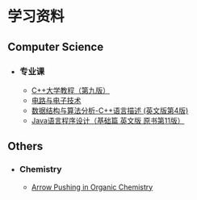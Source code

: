 # 学习资料

## Computer Science

* ### 专业课
    * [C++大学教程（第九版）](https://scut-oc.obs.myhuaweicloud.com/ebooks/CSclass/C%2B%2B%E5%A4%A7%E5%AD%A6%E6%95%99%E7%A8%8B%28%E7%AC%AC%E4%B9%9D%E7%89%88%29.pdf)
    * [电路与电子技术](https://scut-oc.obs.myhuaweicloud.com/ebooks/CSclass/14210969_%E7%94%B5%E8%B7%AF%E4%B8%8E%E7%94%B5%E5%AD%90%E6%8A%80%E6%9C%AF%3DELECTRICCIRCUITSANDELECTRONICS.pdf)
    * [数据结构与算法分析-C++语言描述 (英文版第4版)](https://scut-oc.obs.myhuaweicloud.com/ebooks/CSclass/data-structures-and-algorithm-analysis-in-c_compress.pdf)
    * [Java语言程序设计（基础篇 英文版 原书第11版）](https://scut-oc.obs.myhuaweicloud.com/ebooks/CSclass/vdoc.pub_introduction-to-java-programming-and-data-structures-comprehensive-version.epub)

## Others

* ### Chemistry
    * [Arrow Pushing in Organic Chemistry](https://scut-oc.obs.myhuaweicloud.com/ebooks/chemistry/Arrow%20Pushing%20in%20Organic%20Chemistry.pdf)